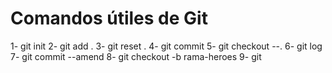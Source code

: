 # Comandos útiles de Git

1- git init
2- git add .
3- git reset .
4- git commit
5- git checkout --.
6- git log
7- git commit --amend
8- git checkout -b rama-heroes
9- git 
